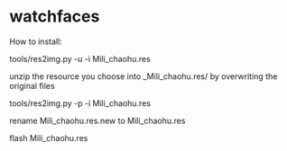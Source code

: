 # watchfaces


How to install: 

tools/res2img.py -u -i Mili_chaohu.res  

unzip the resource you choose into _Mili_chaohu.res/ by overwriting the original files

tools/res2img.py -p -i Mili_chaohu.res  

rename Mili_chaohu.res.new to Mili_chaohu.res

flash  Mili_chaohu.res


